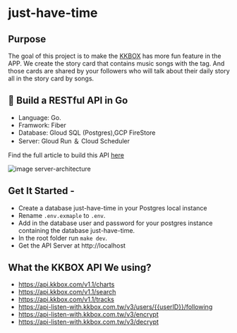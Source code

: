 # just-have-time

## Purpose
The goal of this project is to make the [KKBOX](https://www.kkbox.com/) has more fun feature in the APP.
We create the story card that contains music songs with the tag.
And those cards are shared by your followers who will talk about their daily story all in the story card by songs.

## :memo: Build a RESTful API in Go
- Language: Go.
- Framwork: Fiber
- Database: Gloud SQL (Postgres),GCP FireStore
- Server: Gloud Run ＆ Cloud Scheduler

Find the full article to build this API [here](https://documenter.getpostman.com/view/15733862/2s8Z6u6bDA)

![image server-architecture](https://just-have-time-tcj2k7lwbq-de.a.run.app/img/server-architecture.png)
## Get It Started -

- Create a database just-have-time in your Postgres local instance
- Rename `.env.exmaple` to `.env`.
- Add in the database user and password for your postgres instance containing the database just-have-time.
- In the root folder run `make dev`.
- Get the API Server at http://localhost

## What the KKBOX API We using?
- https://api.kkbox.com/v1.1/charts
- https://api.kkbox.com/v1.1/search
- https://api.kkbox.com/v1.1/tracks
- https://api-listen-with.kkbox.com.tw/v3/users/{{userID}}/following
- https://api-listen-with.kkbox.com.tw/v3/encrypt
- https://api-listen-with.kkbox.com.tw/v3/decrypt